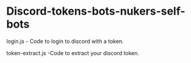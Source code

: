 # Discord-tokens-bots-nukers-self-bots

login.js - Code to login to discord with a token.

token-extract.js -Code to extract your discord token.

